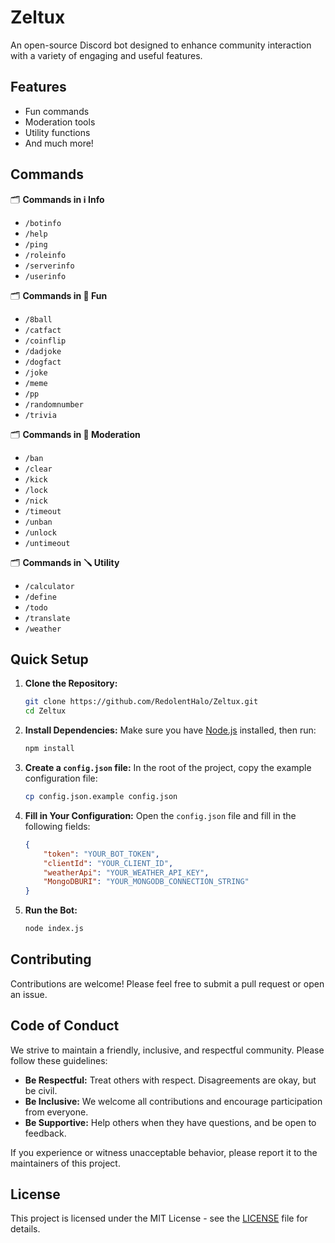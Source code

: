 # Zeltux

An open-source Discord bot designed to enhance community interaction with a variety of engaging and useful features.

## Features

- Fun commands
- Moderation tools
- Utility functions
- And much more!

## Commands

🗂️ **Commands in ℹ️ Info**
- `/botinfo`
- `/help`
- `/ping`
- `/roleinfo`
- `/serverinfo`
- `/userinfo`

🗂️ **Commands in 🎈 Fun**
- `/8ball`
- `/catfact`
- `/coinflip`
- `/dadjoke`
- `/dogfact`
- `/joke`
- `/meme`
- `/pp`
- `/randomnumber`
- `/trivia`

🗂️ **Commands in 🔨 Moderation**
- `/ban`
- `/clear`
- `/kick`
- `/lock`
- `/nick`
- `/timeout`
- `/unban`
- `/unlock`
- `/untimeout`

🗂️ **Commands in 🪛 Utility**
- `/calculator`
- `/define`
- `/todo`
- `/translate`
- `/weather`

## Quick Setup

1. **Clone the Repository:**
   ```bash
   git clone https://github.com/RedolentHalo/Zeltux.git
   cd Zeltux
   ```

2. **Install Dependencies:**
   Make sure you have [Node.js](https://nodejs.org/) installed, then run:
   ```bash
   npm install
   ```

3. **Create a `config.json` file:**
   In the root of the project, copy the example configuration file:
   ```bash
   cp config.json.example config.json
   ```

4. **Fill in Your Configuration:**
   Open the `config.json` file and fill in the following fields:
   ```json
   {
       "token": "YOUR_BOT_TOKEN",
       "clientId": "YOUR_CLIENT_ID",
       "weatherApi": "YOUR_WEATHER_API_KEY",
       "MongoDBURI": "YOUR_MONGODB_CONNECTION_STRING"
   }
   ```

5. **Run the Bot:**
   ```bash
   node index.js
   ```

## Contributing

Contributions are welcome! Please feel free to submit a pull request or open an issue.

## Code of Conduct

We strive to maintain a friendly, inclusive, and respectful community. Please follow these guidelines:

- **Be Respectful:** Treat others with respect. Disagreements are okay, but be civil.
- **Be Inclusive:** We welcome all contributions and encourage participation from everyone.
- **Be Supportive:** Help others when they have questions, and be open to feedback.

If you experience or witness unacceptable behavior, please report it to the maintainers of this project.

## License

This project is licensed under the MIT License - see the [LICENSE](LICENSE) file for details.


